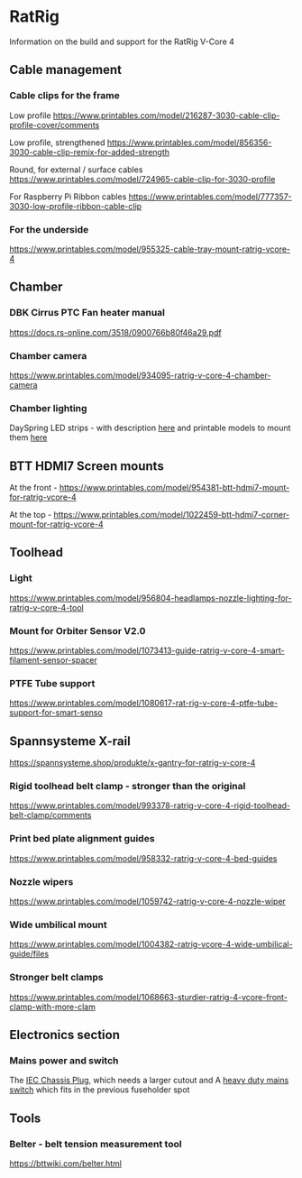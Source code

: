 # RatRig
Information on the build and support for the RatRig V-Core 4

## Cable management
### Cable clips for the frame
Low profile
https://www.printables.com/model/216287-3030-cable-clip-profile-cover/comments

Low profile, strengthened
https://www.printables.com/model/856356-3030-cable-clip-remix-for-added-strength

Round, for external / surface cables
https://www.printables.com/model/724965-cable-clip-for-3030-profile

For Raspberry Pi Ribbon cables
https://www.printables.com/model/777357-3030-low-profile-ribbon-cable-clip

### For the underside
https://www.printables.com/model/955325-cable-tray-mount-ratrig-vcore-4

## Chamber

### DBK Cirrus PTC Fan heater manual
https://docs.rs-online.com/3518/0900766b80f46a29.pdf

### Chamber camera
https://www.printables.com/model/934095-ratrig-v-core-4-chamber-camera

### Chamber lighting
DaySpring LED strips - with description [here](https://us.ratrig.com/rat-rig-dayspring-led-light-strip-pcb-310mm-24v-by-vector3d.html) and printable models to mount them [here](https://github.com/AdamV3D/Dayspring)

## BTT HDMI7 Screen mounts
At the front - https://www.printables.com/model/954381-btt-hdmi7-mount-for-ratrig-vcore-4

At the top - https://www.printables.com/model/1022459-btt-hdmi7-corner-mount-for-ratrig-vcore-4

## Toolhead 
### Light
https://www.printables.com/model/956804-headlamps-nozzle-lighting-for-ratrig-v-core-4-tool

### Mount for Orbiter Sensor V2.0
https://www.printables.com/model/1073413-guide-ratrig-v-core-4-smart-filament-sensor-spacer

### PTFE Tube support
https://www.printables.com/model/1080617-rat-rig-v-core-4-ptfe-tube-support-for-smart-senso

## Spannsysteme X-rail
https://spannsysteme.shop/produkte/x-gantry-for-ratrig-v-core-4

### Rigid toolhead belt clamp - stronger than the original
https://www.printables.com/model/993378-ratrig-v-core-4-rigid-toolhead-belt-clamp/comments

### Print bed plate alignment guides
https://www.printables.com/model/958332-ratrig-v-core-4-bed-guides

### Nozzle wipers
https://www.printables.com/model/1059742-ratrig-v-core-4-nozzle-wiper

### Wide umbilical mount
https://www.printables.com/model/1004382-ratrig-vcore-4-wide-umbilical-guide/files

### Stronger belt clamps
https://www.printables.com/model/1068663-sturdier-ratrig-4-vcore-front-clamp-with-more-clam

## Electronics section

### Mains power and switch
The [IEC Chassis Plug](https://www.jaycar.com.au/iec-fuse-chassis-male-power-plug-with-switch/p/PP4003), which needs a larger cutout
and
A [heavy duty mains switch](https://www.jaycar.com.au/spst-ip56-heavy-duty-toggle-switch/p/ST0581) which fits in the previous fuseholder spot

## Tools

### Belter - belt tension measurement tool
https://bttwiki.com/belter.html

